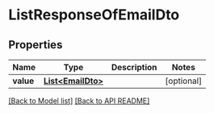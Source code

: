 
# ListResponseOfEmailDto
## Properties
Name | Type | Description | Notes
------------ | ------------- | ------------- | -------------
**value** | [**List&lt;EmailDto&gt;**](EmailDto.md) |  |  [optional]




[[Back to Model list]](Models.md) [[Back to API README]](README.md)

